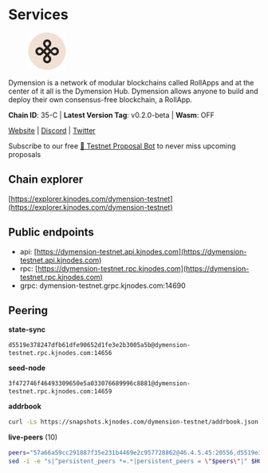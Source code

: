 # Services

<figure><img src="https://raw.githubusercontent.com/kj89/cosmos-images/main/logos/dymension.png" alt=""><figcaption></figcaption></figure>

Dymension is a network of modular blockchains called RollApps  and at the center of it all is the Dymension Hub. Dymension  allows anyone to build and deploy their own consensus-free blockchain, a RollApp.

**Chain ID**: 35-C | **Latest Version Tag**: v0.2.0-beta | **Wasm**: OFF

[Website](https://dymension.xyz/) | [Discord](https://discord.gg/dymension) | [Twitter](https://twitter.com/dymensionXYZ)



Subscribe to our free [🤖 Testnet Proposal Bot](https://t.me/kjnodes_testnet_proposal_bot) to never miss upcoming proposals


## Chain explorer
[https://explorer.kjnodes.com/dymension-testnet](https://explorer.kjnodes.com/dymension-testnet)

## Public endpoints

* api: [https://dymension-testnet.api.kjnodes.com](https://dymension-testnet.api.kjnodes.com)
* rpc: [https://dymension-testnet.rpc.kjnodes.com](https://dymension-testnet.rpc.kjnodes.com)
* grpc: dymension-testnet.grpc.kjnodes.com:14690

## Peering

**state-sync**

```text
d5519e378247dfb61dfe90652d1fe3e2b3005a5b@dymension-testnet.rpc.kjnodes.com:14656
```

**seed-node**

```text
3f472746f46493309650e5a033076689996c8881@dymension-testnet.rpc.kjnodes.com:14659
```

**addrbook**
```bash
curl -Ls https://snapshots.kjnodes.com/dymension-testnet/addrbook.json > $HOME/.dymension/config/addrbook.json
```

**live-peers** (10)
```bash
peers="57a66a59cc291887f35e231b4469e2c957728862@46.4.5.45:20556,d5519e378247dfb61dfe90652d1fe3e2b3005a5b@65.109.68.190:14656,d2b841acdcabb622e9033fe685a395eef091f2fe@65.108.199.62:46656,bb8615bb51139c05fd59020fc2aa7eac210690b4@135.181.221.186:27656,fc827d9c55d49f0adb31720c134bd8f675ca7b27@95.216.193.163:26656,e4dec3315020ac14bc82e6f4b0696d1b0f65d999@138.201.204.5:40656,7fc44e2651006fb2ddb4a56132e738da2845715f@65.108.6.45:61256,d995d7079d975dea118a16014758838fe5cb8e2d@80.240.29.76:26656,af6787b3273dd60e0f809c7e5e2a2a9fd379045e@195.201.195.61:27656,877f82353e8cd6e2586ea37a6d16064eae081a74@192.95.30.128:31656"
sed -i -e "s|^persistent_peers *=.*|persistent_peers = \"$peers\"|" $HOME/.dymension/config/config.toml
```
